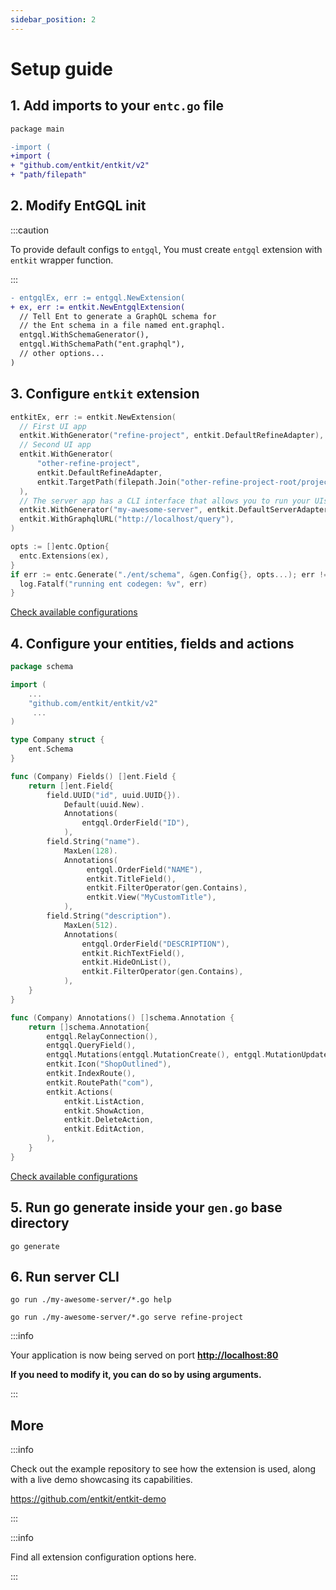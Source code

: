 ```yaml
---
sidebar_position: 2
---
```


# Setup guide

## 1. Add imports to your `entc.go` file
```diff title="entc.go"
package main

-import (
+import (
+ "github.com/entkit/entkit/v2"
+ "path/filepath"
```

## 2. Modify EntGQL init 
:::caution

To provide default configs to `entgql`, You must create `entgql` extension with `entkit` wrapper function.

:::

```diff title="entc.go"
- entgqlEx, err := entgql.NewExtension(
+ ex, err := entkit.NewEntgqlExtension(
  // Tell Ent to generate a GraphQL schema for
  // the Ent schema in a file named ent.graphql.
  entgql.WithSchemaGenerator(),
  entgql.WithSchemaPath("ent.graphql"), 
  // other options...
)
```

## 3. Configure `entkit` extension

```go title="entc.go"
entkitEx, err := entkit.NewExtension(
  // First UI app
  entkit.WithGenerator("refine-project", entkit.DefaultRefineAdapter),
  // Second UI app
  entkit.WithGenerator(
      "other-refine-project",
      entkit.DefaultRefineAdapter,
      entkit.TargetPath(filepath.Join("other-refine-project-root/project")),
  ),
  // The server app has a CLI interface that allows you to run your UIs with a single command.
  entkit.WithGenerator("my-awesome-server", entkit.DefaultServerAdapter),
  entkit.WithGraphqlURL("http://localhost/query"),
)

opts := []entc.Option{
  entc.Extensions(ex),
}
if err := entc.Generate("./ent/schema", &gen.Config{}, opts...); err != nil {
  log.Fatalf("running ent codegen: %v", err)
}
```

[Check available configurations](/docs/category/extension-options)   

## 4. Configure your entities, fields and actions

```go title="schema/company.go" {5,24-26,32-34,44-52}
package schema

import (
    ...
    "github.com/entkit/entkit/v2"
     ...
)

type Company struct {
    ent.Schema
}

func (Company) Fields() []ent.Field {
    return []ent.Field{
        field.UUID("id", uuid.UUID{}).
            Default(uuid.New).
            Annotations(
                entgql.OrderField("ID"),
            ),
        field.String("name").
            MaxLen(128).
            Annotations(
                 entgql.OrderField("NAME"), 
                 entkit.TitleField(), 
                 entkit.FilterOperator(gen.Contains),
                 entkit.View("MyCustomTitle"),
            ),
        field.String("description").
            MaxLen(512).
            Annotations(
                entgql.OrderField("DESCRIPTION"),
                entkit.RichTextField(),
                entkit.HideOnList(),
                entkit.FilterOperator(gen.Contains),
            ),
    }
}

func (Company) Annotations() []schema.Annotation {
    return []schema.Annotation{
        entgql.RelayConnection(),
        entgql.QueryField(),
        entgql.Mutations(entgql.MutationCreate(), entgql.MutationUpdate()),
        entkit.Icon("ShopOutlined"),
        entkit.IndexRoute(),
        entkit.RoutePath("com"),
        entkit.Actions(
            entkit.ListAction,
            entkit.ShowAction,
            entkit.DeleteAction,
            entkit.EditAction,
        ),
    }
}
```

[Check available configurations](/docs/category/entity-configuration)

## 5. Run go generate inside your `gen.go` base directory

```shell
go generate
```

## 6. Run server CLI

```shell title="Run help command"
go run ./my-awesome-server/*.go help
```

```shell title="Serve generated refine-project application"
go run ./my-awesome-server/*.go serve refine-project
```

:::info

Your application is now being served on port **[http://localhost:80](http://localhost:80)**

**If you need to modify it, you can do so by using arguments.**

:::

## More

:::info

Check out the example repository to see how the extension is used, along with a live demo showcasing its capabilities.

https://github.com/entkit/entkit-demo

:::

:::info

Find all extension configuration options here.

:::
